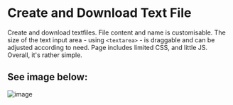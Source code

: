 # Create and Download Text File 
Create and download textfiles. File content and name is customisable. The size of the text input area - using `<textarea>` - is draggable and can be adjusted according to need. Page includes limited CSS, and little JS. Overall, it's rather simple.

See image below:
-

![image](https://user-images.githubusercontent.com/83223799/139721147-f0c30883-8eeb-4434-baa6-cd1606257f87.png)

